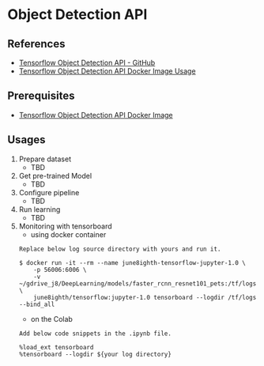 # Object Detection API

## References
 - [Tensorflow Object Detection API - GitHub](https://github.com/tensorflow/models/tree/master/research/object_detection)
 - [Tensorflow Object Detection API Docker Image Usage](../docker/README.md)

## Prerequisites
 - [Tensorflow Object Detection API Docker Image](../docker/README.md)

## Usages
 1. Prepare dataset
    - TBD
 2. Get pre-trained Model
    - TBD
 3. Configure pipeline
    - TBD
 4. Run learning
    - TBD
 5. Monitoring with tensorboard
    - using docker container
    ```
    Replace below log source directory with yours and run it.
    
    $ docker run -it --rm --name june8ighth-tensorflow-jupyter-1.0 \
        -p 56006:6006 \
        -v ~/gdrive_j8/DeepLearning/models/faster_rcnn_resnet101_pets:/tf/logs \
        june8ighth/tensorflow:jupyter-1.0 tensorboard --logdir /tf/logs --bind_all
    ```
    - on the Colab
    ```
    Add below code snippets in the .ipynb file.
    
    %load_ext tensorboard
    %tensorboard --logdir ${your log directory}
    ```

<!-- 
## Prerequisites
 - [Ubuntu 18.04](https://ubuntu.com/#download)
 - [Python 3](https://www.python.org/)
 - [Tensorflow 1.x](https://www.tensorflow.org/install/) 
    >**Note: Now (Mar, 2020), tensorflow 2.x does not fully support backward compatibility with 1.x in Object Detection API codes**
 - [Git](git/README.md)
 - [Tensorflow Models](https://github.com/tensorflow/models.git)

## Installation
 1. Dependency Installation
  - Install Dependencies
    ```
    $ apt install -y protobuf-compiler
    $ pip install --upgrade pip
    $ pip install --user Cython
    $ pip install --user matplotlib
    $ pip install --user pillow
    $ pip install tensorflow==1.15.2
    ```   
  - Get Tensorflow Models
    ```
    $ cd /tf
    $ git clone https://github.com/tensorflow/models.git
    ```   
 2. COCO API Installation
  - Download the [cocoapi](https://github.com/cocodataset/cocoapi)
    ```
    $ cd tf/dataset
    $ git clone https://github.com/cocodataset/cocoapi.git
    $ cd cocoapi/PythonAPI
    $ make
    $ cp -r pycocotools /tf/models/research/
    ```
  - Protobuf Compilation
    ```
    $ cd /tf/models/research
    $ protoc object_detection/protos/*.proto --python_out=.
    ```
  - Add Libraries to PYTHONPATH
    ```
    $ cd /tf/models/research
    $ export PYTHONPATH=$PYTHONPATH:`pwd`:`pwd`/slim
    ```
  - Testing the Installation
    ```
    $ cd /tf/models/research
    $ python object_detection/builders/model_builder_test.py
    ``` -->
